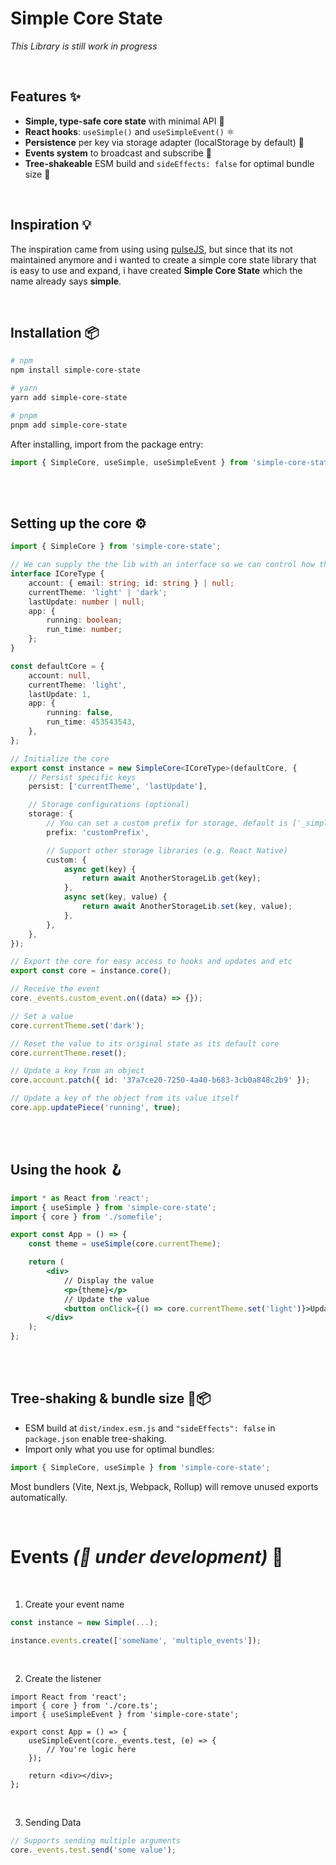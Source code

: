 # Simple Core State

_This Library is still work in progress_

<br>

## **Features** ✨

- **Simple, type-safe core state** with minimal API 🧠
- **React hooks**: `useSimple()` and `useSimpleEvent()` ⚛️
- **Persistence** per key via storage adapter (localStorage by default) 💾
- **Events system** to broadcast and subscribe 📣
- **Tree-shakeable** ESM build and `sideEffects: false` for optimal bundle size 🌲

<br>

## **Inspiration** 💡

The inspiration came from using using [pulseJS](https://github.com/pulse-framework/pulse), but since that its not maintained anymore and i wanted to create a simple core state library that is easy to use and expand, i have created **Simple Core State** which the name already says **simple**.

<br>

## **Installation** 📦

```bash
# npm
npm install simple-core-state

# yarn
yarn add simple-core-state

# pnpm
pnpm add simple-core-state
```

After installing, import from the package entry:

```ts
import { SimpleCore, useSimple, useSimpleEvent } from 'simple-core-state';
```

<br>
<br>

## **Setting up the core** ⚙️

```ts
import { SimpleCore } from 'simple-core-state';

// We can supply the the lib with an interface so we can control how the data can be handled
interface ICoreType {
	account: { email: string; id: string } | null;
	currentTheme: 'light' | 'dark';
	lastUpdate: number | null;
	app: {
		running: boolean;
		run_time: number;
	};
}

const defaultCore = {
	account: null,
	currentTheme: 'light',
	lastUpdate: 1,
	app: {
		running: false,
		run_time: 453543543,
	},
};

// Initialize the core
export const instance = new SimpleCore<ICoreType>(defaultCore, {
	// Persist specific keys
	persist: ['currentTheme', 'lastUpdate'],

	// Storage configurations (optional)
	storage: {
		// You can set a custom prefix for storage, default is ['_simple' + _keyname]
		prefix: 'customPrefix',

		// Support other storage libraries (e.g. React Native)
		custom: {
			async get(key) {
				return await AnotherStorageLib.get(key);
			},
			async set(key, value) {
				return await AnotherStorageLib.set(key, value);
			},
		},
	},
});

// Export the core for easy access to hooks and updates and etc
export const core = instance.core();

// Receive the event
core._events.custom_event.on((data) => {});

// Set a value
core.currentTheme.set('dark');

// Reset the value to its original state as its default core
core.currentTheme.reset();

// Update a key from an object
core.account.patch({ id: '37a7ce20-7250-4a40-b683-3cb0a848c2b9' });

// Update a key of the object from its value itself
core.app.updatePiece('running', true);
```

<br>
<br>

## **Using the hook** 🪝

```jsx
import * as React from 'react';
import { useSimple } from 'simple-core-state';
import { core } from './somefile';

export const App = () => {
	const theme = useSimple(core.currentTheme);

	return (
		<div>
			// Display the value
			<p>{theme}</p>
			// Update the value
			<button onClick={() => core.currentTheme.set('light')}>Update</button>
		</div>
	);
};
```

<br/>
<br/>

## **Tree-shaking & bundle size** 🌲📦

- ESM build at `dist/index.esm.js` and `"sideEffects": false` in `package.json` enable tree-shaking.
- Import only what you use for optimal bundles:

```ts
import { SimpleCore, useSimple } from 'simple-core-state';
```

Most bundlers (Vite, Next.js, Webpack, Rollup) will remove unused exports automatically.

<br/>

# Events _(🚧 under development)_ 📡

<br/>

1. Create your event name

```ts
const instance = new Simple(...);

instance.events.create(['someName', 'multiple_events']);
```

<br/>

2.  Create the listener

```tsx
import React from 'react';
import { core } from './core.ts';
import { useSimpleEvent } from 'simple-core-state';

export const App = () => {
	useSimpleEvent(core._events.test, (e) => {
		// You're logic here
	});

	return <div></div>;
};
```

<br />

3. Sending Data

```ts
// Supports sending multiple arguments
core._events.test.send('some value');
```
